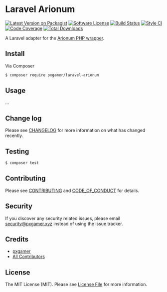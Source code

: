 # Laravel Arionum

[![Latest Version on Packagist][ico-version]][link-packagist]
[![Software License][ico-license]](LICENSE.md)
[![Build Status][ico-travis]][link-travis]
[![Style CI][ico-styleci]][link-styleci]
[![Code Coverage][ico-code-quality]][link-code-quality]
[![Total Downloads][ico-downloads]][link-downloads]

A Laravel adapter for the [Arionum PHP wrapper][link-arionum-php].

## Install

Via Composer

```bash
$ composer require pxgamer/laravel-arionum
```

## Usage

...

## Change log

Please see [CHANGELOG](CHANGELOG.md) for more information on what has changed recently.

## Testing

```bash
$ composer test
```

## Contributing

Please see [CONTRIBUTING](.github/CONTRIBUTING.md) and [CODE_OF_CONDUCT](.github/CODE_OF_CONDUCT.md) for details.

## Security

If you discover any security related issues, please email security@pxgamer.xyz instead of using the issue tracker.

## Credits

- [pxgamer][link-author]
- [All Contributors][link-contributors]

## License

The MIT License (MIT). Please see [License File](LICENSE.md) for more information.

[ico-version]: https://img.shields.io/packagist/v/pxgamer/laravel-arionum.svg?style=flat-square
[ico-license]: https://img.shields.io/badge/license-MIT-brightgreen.svg?style=flat-square
[ico-travis]: https://img.shields.io/travis/pxgamer/laravel-arionum/master.svg?style=flat-square
[ico-styleci]: https://styleci.io/repos/205146498/shield
[ico-code-quality]: https://img.shields.io/codecov/c/github/pxgamer/laravel-arionum.svg?style=flat-square
[ico-downloads]: https://img.shields.io/packagist/dt/pxgamer/laravel-arionum.svg?style=flat-square

[link-packagist]: https://packagist.org/packages/pxgamer/laravel-arionum
[link-travis]: https://travis-ci.com/pxgamer/laravel-arionum
[link-styleci]: https://styleci.io/repos/205146498
[link-code-quality]: https://codecov.io/gh/pxgamer/laravel-arionum
[link-downloads]: https://packagist.org/packages/pxgamer/laravel-arionum
[link-arionum-php]: https://github.com/pxgamer/arionum-php
[link-author]: https://github.com/pxgamer
[link-contributors]: ../../contributors

